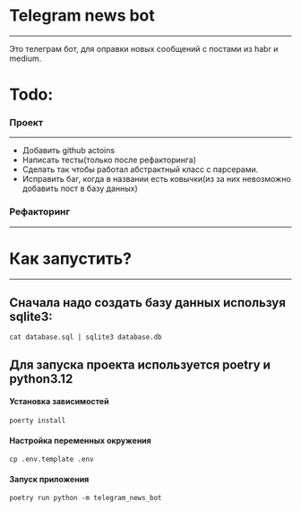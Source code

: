 # Telegram news bot
---
Это телеграм бот, для оправки новых сообщений с постами из habr и medium.

# Todo:

### Проект
---
- Добавить github actoins
- Написать тесты(только после рефакторинга)
- Сделать так чтобы работал абстрактный класс с парсерами.
- Исправить баг, когда в названии есть ковычки(из за них невозможно добавить пост в базу данных)

### Рефакторинг
---

# Как запустить?
---
## Сначала надо создать базу данных используя sqlite3:
```shell
cat database.sql | sqlite3 database.db 
```
## Для запуска проекта используется poetry и python3.12

#### Установка зависимостей
```shell
poerty install
```
#### Настройка переменных окружения
```shell
cp .env.template .env
```

#### Запуск приложения
```shell
poetry run python -m telegram_news_bot
```
